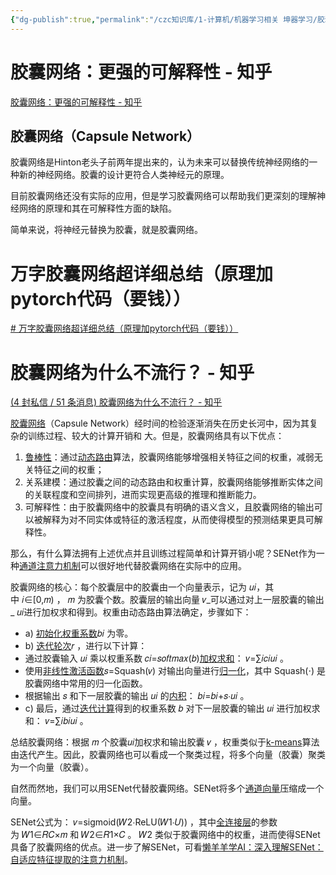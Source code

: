 ```yaml
---
{"dg-publish":true,"permalink":"/czc知识库/1-计算机/机器学习相关 坤器学习/胶囊网络是什么：更强的可解释性/","dgPassFrontmatter":true,"created":"2024-06-18T17:45:20.784+08:00","updated":"2024-12-08T12:25:39.587+08:00"}
---
```



# 胶囊网络：更强的可解释性 - 知乎
[胶囊网络：更强的可解释性 - 知乎](https://zhuanlan.zhihu.com/p/264910554)
## 胶囊网络（Capsule Network）

胶囊网络是Hinton老头子前两年提出来的，认为未来可以替换传统神经网络的一种新的神经网络。胶囊的设计更符合人类神经元的原理。

目前胶囊网络还没有实际的应用，但是学习胶囊网络可以帮助我们更深刻的理解神经网络的原理和其在可解释性方面的缺陷。

简单来说，将神经元替换为胶囊，就是胶囊网络。

# 万字胶囊网络超详细总结（原理加pytorch代码（要钱））
[# 万字胶囊网络超详细总结（原理加pytorch代码（要钱））](https://blog.csdn.net/m0_46384757/article/details/121559514)


# 胶囊网络为什么不流行？ - 知乎
[(4 封私信 / 51 条消息) 胶囊网络为什么不流行？ - 知乎](https://www.zhihu.com/question/533501088)

[胶囊网络](https://www.zhihu.com/search?q=%E8%83%B6%E5%9B%8A%E7%BD%91%E7%BB%9C&search_source=Entity&hybrid_search_source=Entity&hybrid_search_extra=%7B%22sourceType%22%3A%22answer%22%2C%22sourceId%22%3A3072437339%7D)（Capsule Network）经时间的检验逐渐消失在历史长河中，因为其复杂的训练过程、较大的计算开销和 大。但是，胶囊网络具有以下优点：

1. [鲁棒性](https://www.zhihu.com/search?q=%E9%B2%81%E6%A3%92%E6%80%A7&search_source=Entity&hybrid_search_source=Entity&hybrid_search_extra=%7B%22sourceType%22%3A%22answer%22%2C%22sourceId%22%3A3072437339%7D)：通过[动态路由](https://www.zhihu.com/search?q=%E5%8A%A8%E6%80%81%E8%B7%AF%E7%94%B1&search_source=Entity&hybrid_search_source=Entity&hybrid_search_extra=%7B%22sourceType%22%3A%22answer%22%2C%22sourceId%22%3A3072437339%7D)算法，胶囊网络能够增强相关特征之间的权重，减弱无关特征之间的权重；
2. 关系建模：通过胶囊之间的动态路由和权重计算，胶囊网络能够推断实体之间的关联程度和空间排列，进而实现更高级的推理和推断能力。
3. 可解释性：由于胶囊网络中的胶囊具有明确的语义含义，且胶囊网络的输出可以被解释为对不同实体或特征的激活程度，从而使得模型的预测结果更具可解释性。

那么，有什么算法拥有上述优点并且训练过程简单和计算开销小呢？SENet作为一种[通道注意力机制](https://www.zhihu.com/search?q=%E9%80%9A%E9%81%93%E6%B3%A8%E6%84%8F%E5%8A%9B%E6%9C%BA%E5%88%B6&search_source=Entity&hybrid_search_source=Entity&hybrid_search_extra=%7B%22sourceType%22%3A%22answer%22%2C%22sourceId%22%3A3072437339%7D)可以很好地代替胶囊网络在实际中的应用。

胶囊网络的核心：每个胶囊层中的胶囊由一个向量表示，记为 𝑢𝑖，其中 𝑖∈[0,𝑚) ， 𝑚 为胶囊个数。胶囊层的输出向量 𝑣_可以通过对上一层胶囊的输出_ 𝑢𝑖进行加权求和得到。权重由动态路由算法确定，步骤如下：

- a) [初始化权重系数](https://www.zhihu.com/search?q=%E5%88%9D%E5%A7%8B%E5%8C%96%E6%9D%83%E9%87%8D%E7%B3%BB%E6%95%B0&search_source=Entity&hybrid_search_source=Entity&hybrid_search_extra=%7B%22sourceType%22%3A%22answer%22%2C%22sourceId%22%3A3072437339%7D)𝑏𝑖 为零。
- b) [迭代轮次](https://www.zhihu.com/search?q=%E8%BF%AD%E4%BB%A3%E8%BD%AE%E6%AC%A1&search_source=Entity&hybrid_search_source=Entity&hybrid_search_extra=%7B%22sourceType%22%3A%22answer%22%2C%22sourceId%22%3A3072437339%7D)𝑟 ，进行以下计算：
- 通过胶囊输入 𝑢𝑖 乘以权重系数 𝑐𝑖=𝑠𝑜𝑓𝑡𝑚𝑎𝑥(𝑏)[加权求和](https://www.zhihu.com/search?q=%E5%8A%A0%E6%9D%83%E6%B1%82%E5%92%8C&search_source=Entity&hybrid_search_source=Entity&hybrid_search_extra=%7B%22sourceType%22%3A%22answer%22%2C%22sourceId%22%3A3072437339%7D)： 𝑣=∑𝑖𝑐𝑖𝑢𝑖 。
- 使用[非线性激活函数](https://www.zhihu.com/search?q=%E9%9D%9E%E7%BA%BF%E6%80%A7%E6%BF%80%E6%B4%BB%E5%87%BD%E6%95%B0&search_source=Entity&hybrid_search_source=Entity&hybrid_search_extra=%7B%22sourceType%22%3A%22answer%22%2C%22sourceId%22%3A3072437339%7D)𝑠=Squash(𝑣) 对输出向量进行[归一化](https://www.zhihu.com/search?q=%E5%BD%92%E4%B8%80%E5%8C%96&search_source=Entity&hybrid_search_source=Entity&hybrid_search_extra=%7B%22sourceType%22%3A%22answer%22%2C%22sourceId%22%3A3072437339%7D)，其中 Squash(⋅) 是胶囊网络中常用的归一化函数。
- 根据输出 𝑠 和下一层胶囊的输出 𝑢𝑖 的[内积](https://www.zhihu.com/search?q=%E5%86%85%E7%A7%AF&search_source=Entity&hybrid_search_source=Entity&hybrid_search_extra=%7B%22sourceType%22%3A%22answer%22%2C%22sourceId%22%3A3072437339%7D)： 𝑏𝑖=𝑏𝑖+𝑠⋅𝑢𝑖 。
- c) 最后，通过[迭代计算](https://www.zhihu.com/search?q=%E8%BF%AD%E4%BB%A3%E8%AE%A1%E7%AE%97&search_source=Entity&hybrid_search_source=Entity&hybrid_search_extra=%7B%22sourceType%22%3A%22answer%22%2C%22sourceId%22%3A3072437339%7D)得到的权重系数 𝑏 对下一层胶囊的输出 𝑢𝑖 进行加权求和： 𝑣=∑𝑖𝑏𝑖𝑢𝑖 。

总结胶囊网络：根据 𝑚 个胶囊𝑢𝑖加权求和输出胶囊 𝑣 ，权重类似于[k-means](https://www.zhihu.com/search?q=k-means&search_source=Entity&hybrid_search_source=Entity&hybrid_search_extra=%7B%22sourceType%22%3A%22answer%22%2C%22sourceId%22%3A3072437339%7D)算法由迭代产生。因此，胶囊网络也可以看成一个聚类过程，将多个向量（胶囊）聚类为一个向量（胶囊）。

自然而然地，我们可以用SENet代替胶囊网络。SENet将多个[通道向量](https://www.zhihu.com/search?q=%E9%80%9A%E9%81%93%E5%90%91%E9%87%8F&search_source=Entity&hybrid_search_source=Entity&hybrid_search_extra=%7B%22sourceType%22%3A%22answer%22%2C%22sourceId%22%3A3072437339%7D)压缩成一个向量。

SENet公式为： 𝑣=sigmoid(𝑊2⋅ReLU(𝑊1⋅𝑈)) ，其中[全连接层](https://www.zhihu.com/search?q=%E5%85%A8%E8%BF%9E%E6%8E%A5%E5%B1%82&search_source=Entity&hybrid_search_source=Entity&hybrid_search_extra=%7B%22sourceType%22%3A%22answer%22%2C%22sourceId%22%3A3072437339%7D)的参数为 𝑊1∈𝑅𝐶×𝑚 和 𝑊2∈𝑅1×𝐶 。 𝑊2 类似于胶囊网络中的权重，进而使得SENet具备了胶囊网络的优点。进一步了解SENet，可看[懒羊羊学AI：深入理解SENet：自适应特征提取的注意力机制](https://zhuanlan.zhihu.com/p/630036643)。